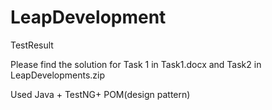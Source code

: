 # LeapDevelopment
TestResult

Please find the solution for Task 1 in Task1.docx and Task2 in LeapDevelopments.zip

Used Java + TestNG+ POM(design pattern)


